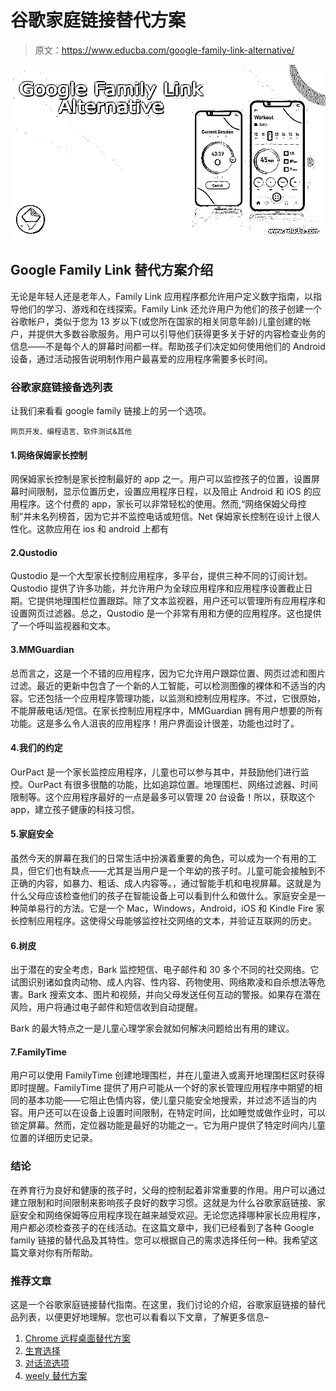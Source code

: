 # 谷歌家庭链接替代方案

> 原文：<https://www.educba.com/google-family-link-alternative/>

![Google Family Link Alternative](img/2756ab2dc18139eaa66c05356c68dd2a.png)



## Google Family Link 替代方案介绍

无论是年轻人还是老年人，Family Link 应用程序都允许用户定义数字指南，以指导他们的学习、游戏和在线探索。Family Link 还允许用户为他们的孩子创建一个谷歌帐户，类似于您为 13 岁以下(或您所在国家的相关同意年龄)儿童创建的帐户，并提供大多数谷歌服务。用户可以引导他们获得更多关于好的内容检查业务的信息——不是每个人的屏幕时间都一样。帮助孩子们决定如何使用他们的 Android 设备，通过活动报告说明制作用户最喜爱的应用程序需要多长时间。

### 谷歌家庭链接备选列表

让我们来看看 google family 链接上的另一个选项。

<small>网页开发、编程语言、软件测试&其他</small>

#### 1.网络保姆家长控制

网保姆家长控制是家长控制最好的 app 之一。用户可以监控孩子的位置，设置屏幕时间限制，显示位置历史，设置应用程序日程，以及阻止 Android 和 iOS 的应用程序。这个付费的 app，家长可以非常轻松的使用。然而,“网络保姆父母控制”并未名列榜首，因为它并不监控电话或短信。Net 保姆家长控制在设计上很人性化。这款应用在 ios 和 android 上都有

#### 2.Qustodio

Qustodio 是一个大型家长控制应用程序，多平台，提供三种不同的订阅计划。Qustodio 提供了许多功能，并允许用户为全球应用程序和应用程序设置截止日期。它提供地理围栏位置跟踪。除了文本监视器，用户还可以管理所有应用程序和设置网页过滤器。总之，Qustodio 是一个非常有用和方便的应用程序。这也提供了一个呼叫监视器和文本。

#### 3.MMGuardian

总而言之，这是一个不错的应用程序，因为它允许用户跟踪位置、网页过滤和图片过滤。最近的更新中包含了一个新的人工智能，可以检测图像的裸体和不适当的内容。它还包括一个应用程序管理功能，以监测和控制应用程序。不过，它很原始，不能屏蔽电话/短信。在家长控制应用程序中，MMGuardian 拥有用户想要的所有功能。这是多么令人沮丧的应用程序！用户界面设计很差，功能也过时了。

#### 4.我们的约定

OurPact 是一个家长监控应用程序，儿童也可以参与其中，并鼓励他们进行监控。OurPact 有很多很酷的功能，比如追踪位置。地理围栏、网络过滤器、时间限制等。这个应用程序最好的一点是最多可以管理 20 台设备！所以，获取这个 app，建立孩子健康的科技习惯。

#### 5.家庭安全

虽然今天的屏幕在我们的日常生活中扮演着重要的角色，可以成为一个有用的工具，但它们也有缺点——尤其是当用户是一个年幼的孩子时。儿童可能会接触到不正确的内容，如暴力、粗话、成人内容等。，通过智能手机和电视屏幕。这就是为什么父母应该检查他们的孩子在智能设备上可以看到什么和做什么。家庭安全是一种简单易行的方法。它是一个 Mac，Windows，Android，iOS 和 Kindle Fire 家长控制应用程序。这使得父母能够监控社交网络的文本，并验证互联网的历史。

#### 6.树皮

出于潜在的安全考虑，Bark 监控短信、电子邮件和 30 多个不同的社交网络。它试图识别诸如食肉动物、成人内容、性内容、药物使用、网络欺凌和自杀想法等危害。Bark 搜索文本、图片和视频，并向父母发送任何互动的警报。如果存在潜在风险，用户将通过电子邮件和短信收到自动提醒。

Bark 的最大特点之一是儿童心理学家会就如何解决问题给出有用的建议。

#### 7.FamilyTime

用户可以使用 FamilyTime 创建地理围栏，并在儿童进入或离开地理围栏区时获得即时提醒。FamilyTime 提供了用户可能从一个好的家长管理应用程序中期望的相同的基本功能——它阻止色情内容，使儿童只能安全地搜索，并过滤不适当的内容。用户还可以在设备上设置时间限制，在特定时间，比如睡觉或做作业时，可以锁定屏幕。然而，定位器功能是最好的功能之一。它为用户提供了特定时间内儿童位置的详细历史记录。

### 结论

在养育行为良好和健康的孩子时，父母的控制起着非常重要的作用。用户可以通过建立限制和时间限制来影响孩子良好的数字习惯。这就是为什么谷歌家庭链接、家庭安全和网络保姆等应用程序现在越来越受欢迎。无论您选择哪种家长应用程序，用户都必须检查孩子的在线活动。在这篇文章中，我们已经看到了各种 Google family 链接的替代品及其特性。您可以根据自己的需求选择任何一种。我希望这篇文章对你有所帮助。

### 推荐文章

这是一个谷歌家庭链接替代指南。在这里，我们讨论的介绍，谷歌家庭链接的替代品列表，以便更好地理解。您也可以看看以下文章，了解更多信息–

1.  [Chrome 远程桌面替代方案](https://www.educba.com/chrome-remote-desktop-alternative/)
2.  [生育选择](https://www.educba.com/procreate-alternatives/)
3.  [对话流选项](https://www.educba.com/dialogflow-alternatives/)
4.  [weely 替代方案](https://www.educba.com/weebly-alternatives/)





